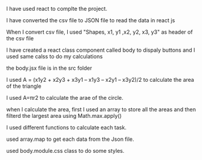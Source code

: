 I have used react to complte the project.

I have converted the csv file to JSON file to read the data in react js 

When I convert csv file, I used "Shapes, x1, y1 ,x2, y2, x3, y3" as header of the csv file

I have created  a react class component called body to dispaly buttons and I used same calss to do my calculations 

the body.jsx file is in the src folder

I used A = (x1y2 + x2y3 + x3y1 – x1y3 – x2y1 – x3y2)/2 to calculate the area of the triangle 

I used A=πr2 to calculate the arae of the circle.

when I calculate the area, first I used an array to store all the areas and then filterd the largest area using Math.max.apply()

I used different functions to calculate each task.

used array.map to get each data from the Json file.

used body.module.css class to do some styles.

